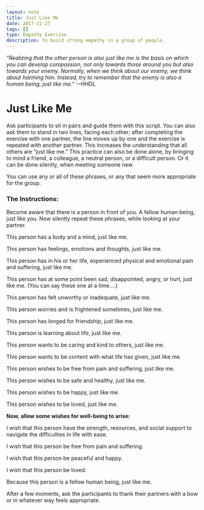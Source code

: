 ```yaml
---
layout: note
title: Just Like Me
date: 2017-11-27
tags: []
type: Empathy Exercise
description: To build strong empathy in a group of people.
---
```


*"Realizing that the other person is also just like me is the basis on which you can develop compassion, not only towards those around you but also towards your enemy. Normally, when we think about our enemy, we think about harming him. Instead, try to remember that the enemy is also a human being, just like me."* --HHDL

# Just Like Me

Ask participants to sit in pairs and guide them with this script. You can also ask them to stand in two lines, facing each other; after completing the exercise with one partner, the line moves up by one and the exercise is repeated with another partner.  This increases the understanding that all others are “just like me.”  This practice can also be done alone, by bringing to mind a friend, a colleague, a neutral person, or a difficult person.  Or it can be done silently, when meeting someone new.  

You can use any or all of these phrases, or any that seem more appropriate for the group.  

### The Instructions: 

Become aware that there is a person in front of you. A fellow human being, just like you.
Now silently repeat these phrases, while looking at your partner.


This person has a body and a mind, just like me.

This person has feelings, emotions and thoughts, just like me.

This person has in his or her life, experienced physical and emotional pain and suffering, just like me.

This person has at some point been sad, disappointed, angry, or hurt, just like me. (You can say these one at a time....)

This person has felt unworthy or inadequate, just like me. 

This person worries and is frightened sometimes, just like me.

This person has longed for friendship, just like me. 

This person is learning about life, just like me.

This person wants to be caring and kind to others, just like me.

This person wants to be content with what life has given, just like me.

This person wishes to be free from pain and suffering, just like me.

This person wishes to be safe and healthy, just like me.

This person wishes to be happy, just like me.

This person wishes to be loved, just like me.  

**Now, allow some wishes for well-being to arise:**

I wish that this person have the strength, resources, and social support to navigate the difficulties in life with ease.

I wish that this person be free from pain and suffering.

I wish that this person be peaceful and happy.

I wish that this person be loved. 

Because this person is a fellow human being, just like me.


After a few moments, ask the participants to thank their partners with a bow or in whatever way feels appropriate.  

